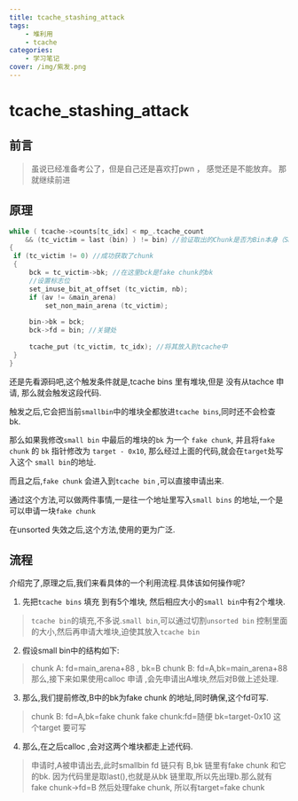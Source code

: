 ```yaml
---
title: tcache_stashing_attack
tags:
    - 堆利用
    - tcache 
categories:
    - 学习笔记
cover: /img/紫发.png
---
```

# tcache_stashing_attack

## 前言

>虽说已经准备考公了，但是自己还是喜欢打pwn ， 感觉还是不能放弃。
>那就继续前进

## 原理

```c
while ( tcache->counts[tc_idx] < mp_.tcache_count
    && (tc_victim = last (bin) ) != bin) //验证取出的Chunk是否为Bin本身（Smallbin是否已空）
{
 if (tc_victim != 0) //成功获取了chunk
 {
     bck = tc_victim->bk; //在这里bck是fake chunk的bk
     //设置标志位
     set_inuse_bit_at_offset (tc_victim, nb);
     if (av != &main_arena)
         set_non_main_arena (tc_victim);
 
     bin->bk = bck;
     bck->fd = bin; //关键处
 
     tcache_put (tc_victim, tc_idx); //将其放入到tcache中
 }
}
```


还是先看源码吧,这个触发条件就是,tcache bins 里有堆块,但是 没有从tachce 申请, 那么就会触发这段代码.

触发之后,它会把当前`smallbin`中的堆块全都放进`tcache bins`,同时还不会检查 bk.

那么如果我修改`small bin` 中最后的堆块的`bk` 为一个 `fake chunk`, 并且将`fake chunk` 的 `bk` 指针修改为 `target - 0x10`, 那么经过上面的代码,就会在`target`处写入这个 `small bin`的地址.

而且之后,`fake chunk` 会进入到`tcache bin` ,可以直接申请出来.

通过这个方法,可以做两件事情,一是往一个地址里写入`small bins` 的地址,一个是可以申请一块`fake chunk` 

在unsorted 失效之后,这个方法,使用的更为广泛.

## 流程

介绍完了,原理之后,我们来看具体的一个利用流程.具体该如何操作呢?



1. 先把`tcache bins` 填充 到有5个堆块, 然后相应大小的`small bin`中有2个堆块.
>`tcache bin`的填充,不多说.`small bin`,可以通过切割`unsorted bin` 控制里面的大小,然后再申请大堆块,迫使其放入`tcache bin`


2. 假设small bin中的结构如下:
>chunk A: fd=main_arena+88 , bk=B
>chunk B: fd=A,bk=main_arena+88
>那么,接下来如果使用calloc 申请 ,会先申请出A堆块,然后对B做上述处理.


3. 那么,我们提前修改,B中的bk为fake chunk 的地址,同时确保,这个fd可写.
>chunk B: fd=A,bk=fake chunk
>fake chunk:fd=随便 bk=target-0x10
>这个target 要可写


4. 那么,在之后calloc ,会对这两个堆块都走上述代码.
>申请时,A被申请出去,此时smallbin fd 链只有 B,bk 链里有fake chunk 和它的bk.
>因为代码里是取last(),也就是从bk 链里取,所以先出理b.那么就有 fake chunk->fd=B
>然后处理fake chunk, 所以有target=fake chunk

